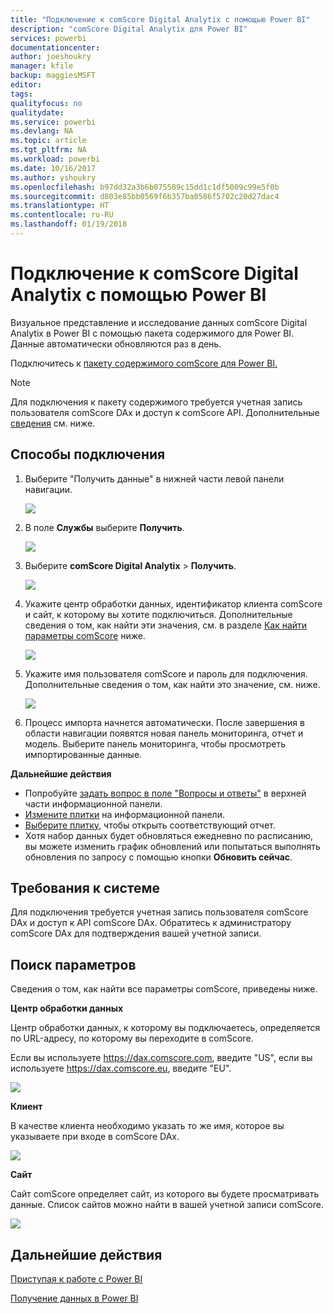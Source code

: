 ```yaml
---
title: "Подключение к comScore Digital Analytix с помощью Power BI"
description: "comScore Digital Analytix для Power BI"
services: powerbi
documentationcenter: 
author: joeshoukry
manager: kfile
backup: maggiesMSFT
editor: 
tags: 
qualityfocus: no
qualitydate: 
ms.service: powerbi
ms.devlang: NA
ms.topic: article
ms.tgt_pltfrm: NA
ms.workload: powerbi
ms.date: 10/16/2017
ms.author: yshoukry
ms.openlocfilehash: b97dd32a3b6b075509c15dd1c1df5009c99e5f0b
ms.sourcegitcommit: d803e85bb0569f6b357ba0586f5702c20d27dac4
ms.translationtype: HT
ms.contentlocale: ru-RU
ms.lasthandoff: 01/19/2018
---
```

# <a name="connect-to-comscore-digital-analytix-with-power-bi"></a>Подключение к comScore Digital Analytix с помощью Power BI
Визуальное представление и исследование данных comScore Digital Analytix в Power BI с помощью пакета содержимого для Power BI. Данные автоматически обновляются раз в день.

Подключитесь к [пакету содержимого comScore для Power BI.](https://app.powerbi.com/getdata/services/comscore)

>[!NOTE]
>Для подключения к пакету содержимого требуется учетная запись пользователя comScore DAx и доступ к comScore API. Дополнительные [сведения](#Requirements) см. ниже.

## <a name="how-to-connect"></a>Способы подключения
1. Выберите "Получить данные" в нижней части левой панели навигации.
   
   ![](media/service-connect-to-connect-to/getdata.png)
2. В поле **Службы** выберите **Получить**.
   
   ![](media/service-connect-to-connect-to/services.png)
3. Выберите **comScore Digital Analytix** \> **Получить**.
   
   ![](media/service-connect-to-connect-to/comscore.png)
4. Укажите центр обработки данных, идентификатор клиента comScore и сайт, к которому вы хотите подключиться. Дополнительные сведения о том, как найти эти значения, см. в разделе [Как найти параметры comScore](#FindingParams) ниже.
   
   ![](media/service-connect-to-connect-to/parameters.png)
5. Укажите имя пользователя comScore и пароль для подключения. Дополнительные сведения о том, как найти это значение, см. ниже.
   
   ![](media/service-connect-to-connect-to/creds.png)
6. Процесс импорта начнется автоматически. После завершения в области навигации появятся новая панель мониторинга, отчет и модель. Выберите панель мониторинга, чтобы просмотреть импортированные данные.

**Дальнейшие действия**

* Попробуйте [задать вопрос в поле "Вопросы и ответы"](power-bi-q-and-a.md) в верхней части информационной панели.
* [Измените плитки](service-dashboard-edit-tile.md) на информационной панели.
* [Выберите плитку](service-dashboard-tiles.md), чтобы открыть соответствующий отчет.
* Хотя набор данных будет обновляться ежедневно по расписанию, вы можете изменить график обновлений или попытаться выполнять обновления по запросу с помощью кнопки **Обновить сейчас**.

<a name="Requirements"></a>

## <a name="system-requirements"></a>Требования к системе
Для подключения требуется учетная запись пользователя comScore DAx и доступ к API comScore DAx. Обратитесь к администратору comScore DAx для подтверждения вашей учетной записи.

<a name="FindingParams"></a>

## <a name="finding-parameters"></a>Поиск параметров
Сведения о том, как найти все параметры comScore, приведены ниже.

**Центр обработки данных**

Центр обработки данных, к которому вы подключаетесь, определяется по URL-адресу, по которому вы переходите в comScore.

Если вы используете https://dax.comscore.com, введите "US", если вы используете https://dax.comscore.eu, введите "EU".

![](media/service-connect-to-connect-to/comscore_url.png) 

**Клиент**

В качестве клиента необходимо указать то же имя, которое вы указываете при входе в comScore DAx.

![](media/service-connect-to-connect-to/comscore_signin.png) 

**Сайт**

Сайт comScore определяет сайт, из которого вы будете просматривать данные. Список сайтов можно найти в вашей учетной записи comScore.

![](media/service-connect-to-connect-to/comscore_sites.png)

## <a name="next-steps"></a>Дальнейшие действия
[Приступая к работе с Power BI](service-get-started.md)

[Получение данных в Power BI](service-get-data.md)

